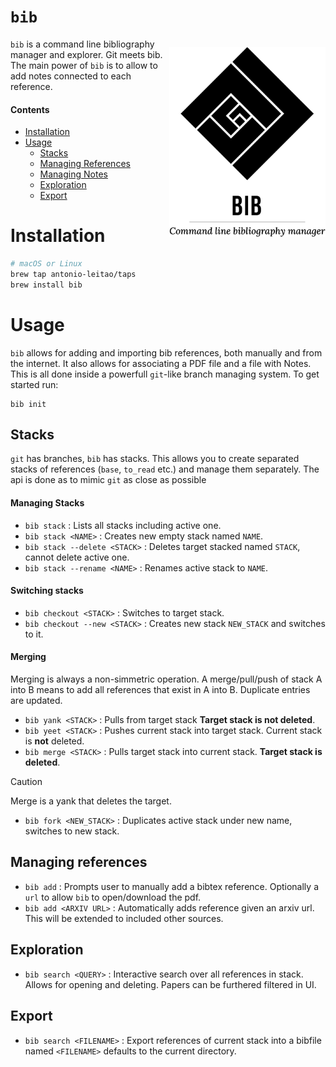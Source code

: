 # `bib`

<img src='assets/bib_banner.png' width='250px' align="right" style="float:right;margin-left:0pt;margin-top:10pt;"></img>

`bib` is a command line bibliography manager and explorer. Git meets bib.
The main power of `bib` is to allow to add notes connected to each reference.

#### Contents
  - [Installation](#installation)
  - [Usage](#usage)
    - [Stacks](#stacks)
    - [Managing References](#managing-references)
    - [Managing Notes](#managing-notes)
    - [Exploration](#exploration)
    - [Export](#export)
    
# Installation
```bash
# macOS or Linux
brew tap antonio-leitao/taps
brew install bib
```
# Usage
`bib` allows for adding and importing bib references, both manually and from the internet.
It also allows for associating a PDF file and a file with Notes.
This is all done inside a powerfull `git`-like branch managing system.
To get started run:

```text
bib init
```

## Stacks
`git` has branches, `bib` has stacks.
This allows you to create separated stacks of references (`base`, `to_read` etc.) and manage them separately.
The api is done as to mimic `git` as close as possible

#### Managing Stacks

- `bib stack` : Lists all stacks including active one. 
- `bib stack <NAME>` : Creates new empty stack named `NAME`.
- `bib stack --delete <STACK>` : Deletes target stacked named `STACK`, cannot delete active one.
- `bib stack --rename <NAME>` : Renames active stack to `NAME`. 

#### Switching stacks

- `bib checkout <STACK>` : Switches to target stack.
- `bib checkout --new <STACK>` : Creates new stack `NEW_STACK` and switches to it.

#### Merging

Merging is always a non-simmetric operation.
A merge/pull/push of stack A into B means to add all references that exist in A into B.
Duplicate entries are updated.

- `bib yank <STACK>` : Pulls from target stack **Target stack is not deleted**. 
- `bib yeet <STACK>` : Pushes current stack into target stack. Current stack is **not** deleted.
- `bib merge <STACK>` : Pulls target stack into current stack. **Target stack is deleted**.
> [!CAUTION]
> Merge is a yank that deletes the target.
- `bib fork <NEW_STACK>` : Duplicates active stack under new name, switches to new stack.

## Managing references

- `bib add` : Prompts user to manually add a bibtex reference. Optionally a `url` to allow `bib` to open/download the pdf.
- `bib add <ARXIV URL>` : Automatically adds reference given an arxiv url. This will be extended to included other sources.


## Exploration

- `bib search <QUERY>` : Interactive search over all references in stack. Allows for opening and deleting. Papers can be furthered filtered in UI.


## Export

- `bib search <FILENAME>` : Export references of current stack into a bibfile named `<FILENAME>` defaults to the current directory.
